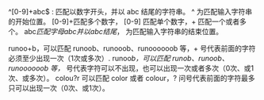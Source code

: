 ^[0-9]+abc$ : 匹配以数字开头，并以 abc 结尾的字符串。
^ 为匹配输入字符串的开始位置。
[0-9]+匹配多个数字， [0-9] 匹配单个数字，+ 匹配一个或者多个。
abc$匹配字母 abc 并以 abc 结尾，$ 为匹配输入字符串的结束位置。

runoo+b，可以匹配 runoob、runooob、runoooooob 等，+ 号代表前面的字符必须至少出现一次（1次或多次）.
runoo*b，可以匹配 runob、runoob、runoooooob 等，* 号代表字符可以不出现，也可以出现一次或者多次（0次、或1次、或多次）。
colou?r 可以匹配 color 或者 colour，? 问号代表前面的字符最多只可以出现一次（0次、或1次）。
